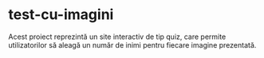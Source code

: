 # test-cu-imagini
Acest proiect reprezintă un site interactiv de tip quiz, care permite utilizatorilor să aleagă un număr de inimi pentru fiecare imagine prezentată.
